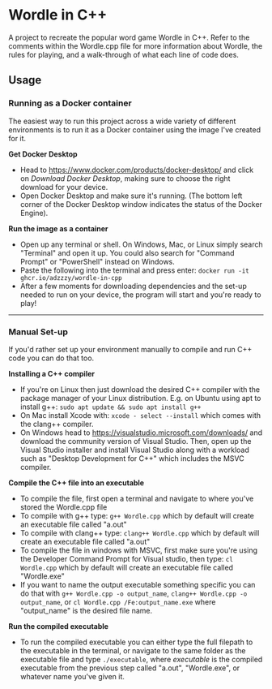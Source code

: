 # Wordle in C++
A project to recreate the popular word game Wordle in C++. 
Refer to the comments within the Wordle.cpp file for more information about Wordle, the rules for playing, and a walk-through of what each line of code does.

## Usage
### Running as a Docker container
The easiest way to run this project across a wide variety of different environments is to run it as a Docker container using the image I've created for it.

**Get Docker Desktop**
- Head to https://www.docker.com/products/docker-desktop/ and click on _Download Docker Desktop_, making sure to choose the right download for your device.
- Open Docker Desktop and make sure it's running. (The bottom left corner of the Docker Desktop window indicates the status of the Docker Engine).

**Run the image as a container**
- Open up any terminal or shell. On Windows, Mac, or Linux simply search "Terminal" and open it up. You could also search for "Command Prompt" or "PowerShell" instead on Windows.
- Paste the following into the terminal and press enter: `docker run -it ghcr.io/adzzzy/wordle-in-cpp`
- After a few moments for downloading dependencies and the set-up needed to run on your device, the program will start and you're ready to play!
---------------------------------------------------------------------------------------------------------------------------------------

### Manual Set-up
If you'd rather set up your environment manually to compile and run C++ code you can do that too.

**Installing a C++ compiler**
- If you're on Linux then just download the desired C++ compiler with the package manager of your Linux distribution. E.g. on Ubuntu using apt to install g++: `sudo apt update && sudo apt install g++`
- On Mac install Xcode with: `xcode - select --install` which comes with the clang++ compiler.
- On Windows head to https://visualstudio.microsoft.com/downloads/ and download the community version of Visual Studio. Then, open up the Visual Studio installer and install Visual Studio along with a workload such as "Desktop Development for C++" which includes the MSVC compiler.

**Compile the C++ file into an executable**
- To compile the file, first open a terminal and navigate to where you've stored the Wordle.cpp file
- To compile with g++ type: `g++ Wordle.cpp` which by default will create an executable file called "a.out"
- To compile with clang++ type: `clang++ Wordle.cpp` which by default will create an executable file called "a.out"
- To compile the file in windows with MSVC, first make sure you're using the Developer Command Prompt for Visual studio, then type: `cl Wordle.cpp` which by default will create an executable file called "Wordle.exe"
- If you want to name the output executable something specific you can do that with `g++ Wordle.cpp -o output_name`, `clang++ Wordle.cpp -o output_name`, or `cl Wordle.cpp /Fe:output_name.exe` where "output_name" is the desired file name.

**Run the compiled executable**
- To run the compiled executable you can either type the full filepath to the executable in the terminal, or navigate to the same folder as the executable file and type `./executable`, where _executable_ is the compiled executable from the previous step called "a.out", "Wordle.exe", or whatever name you've given it.

